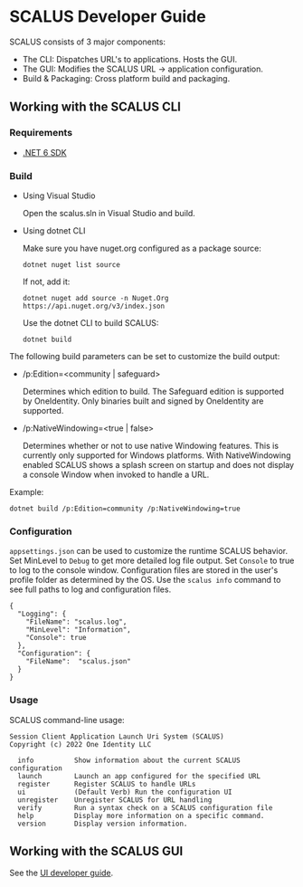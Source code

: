# SCALUS Developer Guide

SCALUS consists of 3 major components:

* The CLI: Dispatches URL's to applications. Hosts the GUI.
* The GUI: Modifies the SCALUS URL -> application configuration.
* Build & Packaging: Cross platform build and packaging.

## Working with the SCALUS CLI

### Requirements

* [.NET 6 SDK](https://dotnet.microsoft.com/en-us/download/dotnet/6.0)

### Build

* Using Visual Studio

    Open the scalus.sln in Visual Studio and build.

* Using dotnet CLI

    Make sure you have nuget.org configured as a package source:

    ```
    dotnet nuget list source
    ```

    If not, add it:
    
    ```
    dotnet nuget add source -n Nuget.Org https://api.nuget.org/v3/index.json
    ```

    Use the dotnet CLI to build SCALUS:

    ```
    dotnet build
    ```

The following build parameters can be set to customize the build output:

* /p:Edition=&lt;community | safeguard&gt;

    Determines which edition to build. The Safeguard edition is supported by OneIdentity. Only binaries built and signed by OneIdentity are supported.

* /p:NativeWindowing=&lt;true | false&gt;

    Determines whether or not to use native Windowing features. This is currently only supported for Windows platforms. With NativeWindowing enabled SCALUS shows a splash screen on startup and does not display a console Window when invoked to handle a URL.

Example:
```
dotnet build /p:Edition=community /p:NativeWindowing=true
```

### Configuration

`appsettings.json` can be used to customize the runtime SCALUS behavior. Set MinLevel to `Debug` to get more detailed log file output. Set `Console` to true to log to the console window. Configuration files are stored in the user's profile folder as determined by the OS. Use the `scalus info` command to see full paths to log and configuration files.

```
{
  "Logging": {
    "FileName": "scalus.log",
    "MinLevel": "Information",
    "Console": true
  },
  "Configuration": {
    "FileName":  "scalus.json"
  }
}
```

### Usage

SCALUS command-line usage:

```
Session Client Application Launch Uri System (SCALUS)
Copyright (c) 2022 One Identity LLC

  info          Show information about the current SCALUS configuration
  launch        Launch an app configured for the specified URL
  register      Register SCALUS to handle URLs
  ui            (Default Verb) Run the configuration UI
  unregister    Unregister SCALUS for URL handling
  verify        Run a syntax check on a SCALUS configuration file
  help          Display more information on a specific command.
  version       Display version information.
```

## Working with the SCALUS GUI

See the [UI developer guide](Ui/README.md).

